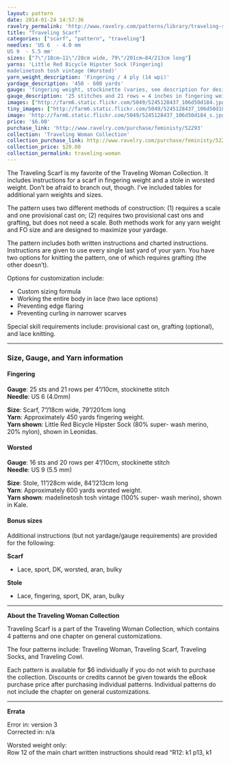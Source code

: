 ```yaml
---
layout: pattern
date: 2014-01-24 14:57:36
ravelry_permalink: 'http://www.ravelry.com/patterns/library/traveling-scarf-2'
title: "Traveling Scarf"
categories: ["scarf", "pattern", "traveling"]
needles: 'US 6  - 4.0 mm
US 9  - 5.5 mm'
sizes: ["7\"/18cm–11\"/28cm wide, 79\"/201cm–84/213cm long"]
yarns: 'Little Red Bicycle Hipster Sock (Fingering)
madelinetosh tosh vintage (Worsted)'
yarn_weight_description: 'Fingering / 4 ply (14 wpi)'
yardage_description: '450 - 600 yards'
gauge: 'fingering weight, stockinette (varies, see description for desired yarn weight)'
gauge_description: '25 stitches and 21 rows = 4 inches in fingering weight, stockinette (varies, see description for desired yarn weight)'
images: ["http://farm6.static.flickr.com/5049/5245128437_106d50d184.jpg", "http://farm6.static.flickr.com/5205/5313114335_5b7225d621.jpg", "http://farm6.static.flickr.com/5242/5245730774_f88584ed73.jpg", "http://farm6.static.flickr.com/5163/5245730620_7326fbd3bf.jpg", "http://farm6.static.flickr.com/5290/5313114079_9d3a3c28a6.jpg", "http://farm6.static.flickr.com/5243/5245730848_5ed8dd9f66.jpg", "http://farm6.static.flickr.com/5081/5245730904_cb5297642a.jpg", "http://farm6.static.flickr.com/5166/5313114443_52e3344a3a.jpg", "http://farm6.static.flickr.com/5008/5313706374_f2bc4b2fc5.jpg", "http://farm6.static.flickr.com/5050/5313114575_4ef1e0a241.jpg", "http://farm6.static.flickr.com/5083/5313114185_6afc9cfc59.jpg"]
tiny_images: ["http://farm6.static.flickr.com/5049/5245128437_106d50d184_s.jpg", "http://farm6.static.flickr.com/5205/5313114335_5b7225d621_s.jpg", "http://farm6.static.flickr.com/5242/5245730774_f88584ed73_s.jpg", "http://farm6.static.flickr.com/5163/5245730620_7326fbd3bf_s.jpg", "http://farm6.static.flickr.com/5290/5313114079_9d3a3c28a6_s.jpg", "http://farm6.static.flickr.com/5243/5245730848_5ed8dd9f66_s.jpg", "http://farm6.static.flickr.com/5081/5245730904_cb5297642a_s.jpg", "http://farm6.static.flickr.com/5166/5313114443_52e3344a3a_s.jpg", "http://farm6.static.flickr.com/5008/5313706374_f2bc4b2fc5_s.jpg", "http://farm6.static.flickr.com/5050/5313114575_4ef1e0a241_s.jpg", "http://farm6.static.flickr.com/5083/5313114185_6afc9cfc59_s.jpg"]
image: 'http://farm6.static.flickr.com/5049/5245128437_106d50d184_s.jpg'
price: '$6.00'
purchase_link: 'http://www.ravelry.com/purchase/feministy/52293'
collection: 'Traveling Woman Collection'
collection_purchase_link: http://www.ravelry.com/purchase/feministy/52290 
collection_price: $20.00 
collection_permalink: traveling-woman 
---
```

<p>The Traveling Scarf is my favorite of the Traveling Woman Collection. It includes instructions for a scarf in fingering weight and a stole in worsted weight. Don’t be afraid to branch out, though. I’ve included tables for additional yarn weights and sizes.</p>

<p>The pattern uses two different methods of construction: (1) requires a scale and one provisional cast on; (2) requires two provisional cast ons and grafting, but does not need a scale. Both methods work for any yarn weight and FO size and are designed to maximize your yardage.</p>

<p>The pattern includes both written instructions and charted instructions. Instructions are given to use every single last yard of your yarn. You have two options for knitting the pattern, one of which requires grafting (the other doesn’t).</p>

<p>Options for customization include:</p>

<ul>
<li>Custom sizing formula</li>

<li>Working the entire body in lace (two lace options)</li>

<li>Preventing edge flaring</li>

<li>Preventing curling in narrower scarves</li>
</ul>

<p>Special skill requirements include: provisional cast on, grafting (optional), and lace knitting.</p>
<hr />
<h3 id='size_gauge_and_yarn_information'>Size, Gauge, and Yarn information</h3>

<h4 id='fingering'>Fingering</h4>

<p><strong>Gauge</strong>: 25 sts and 21 rows per 4&#8221;/10cm, stockinette stitch <br /><strong>Needle</strong>: US 6 (4.0mm)</p>

<p><strong>Size</strong>: Scarf, 7&#8221;/18cm wide, 79&#8221;/201cm long <br /><strong>Yarn</strong>: Approximately 450 yards fingering weight. <br /><strong>Yarn shown</strong>: Little Red Bicycle Hipster Sock (80% super- wash merino, 20% nylon), shown in Leonidas.</p>

<h4 id='worsted'>Worsted</h4>

<p><strong>Gauge</strong>: 16 sts and 20 rows per 4&#8221;/10cm, stockinette stitch <br /><strong>Needle</strong>: US 9 (5.5 mm)</p>

<p><strong>Size</strong>: Stole, 11&#8221;/28cm wide, 84&#8221;/213cm long <br /><strong>Yarn</strong>: Approximately 600 yards worsted weight. <br /><strong>Yarn shown</strong>: madelinetosh tosh vintage (100% super- wash merino), shown in Kale.</p>

<h4 id='bonus_sizes'>Bonus sizes</h4>

<p>Additional instructions (but not yardage/gauge requirements) are provided for the following:</p>

<p><strong>Scarf</strong></p>

<ul>
<li>Lace, sport, DK, worsted, aran, bulky</li>
</ul>

<p><strong>Stole</strong></p>

<ul>
<li>Lace, fingering, sport, DK, aran, bulky</li>
</ul>
<hr />
<p><strong>About the Traveling Woman Collection</strong></p>

<p>Traveling Scarf is a part of the Traveling Woman Collection, which contains 4 patterns and one chapter on general customizations.</p>

<p>The four patterns include: Traveling Woman, Traveling Scarf, Traveling Socks, and Traveling Cowl.</p>

<p>Each pattern is available for $6 individually if you do not wish to purchase the collection. Discounts or credits cannot be given towards the eBook purchase price after purchasing individual patterns. Individual patterns do not include the chapter on general customizations.</p>
<hr />
<p><strong>Errata</strong></p>

<p>Error in: version 3 <br />Corrected in: n/a</p>

<p>Worsted weight only: <br />Row 12 of the main chart written instructions should read &#8220;R12: k1 <span>p13, k1</span></p>